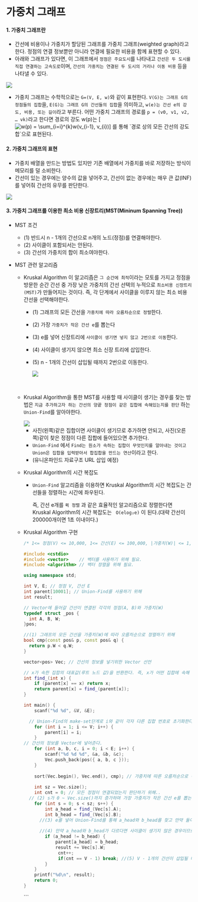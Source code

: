 # 가중치 그래프

#### 1. 가중치 그래프란

- 간선에 비용이나 가중치가 할당된 그래프를 가중치 그래프(weighted graph)라고 한다. 정점의 연결 정보뿐만 아니라 연결에 필요한 비용을 함께 표현할 수 있다.
- 아래와 그래프가 있다면, 이 그래프에서 `정점은 주요도시`를 나타내고 `간선은 두 도시를 직접 연결하는 고속도로`이며, `간선의 가중치는 연결된 두 도시의 거리나 이동 비용` 등을 나타낼 수 있다.

<img src ="../README_IMG/Weighted_Graph.PNG">

- 가중치 그래프는 수학적으로는 `G=(V, E, w)`와 같이 표현한다. `V(G)는 그래프 G의 정점들의 집합`을, `E(G)는 그래프 G의 간선들의 집합`을 의미하고, `w(e)는 간선 e의 강도, 비용, 또는 길이`라고 부른다. 어떤 가중치 그래프의 경로를 `p = (v0, v1, v2, … vk)`라고 한다면 경로의 강도 w(p)는 [![w(p) = \sum_{i=i}^{k}w(v_{i-1}, v_{i})](http://latex.codecogs.com/gif.latex?w(p)&space;=&space;\sum_{i=i}^{k}w(v_{i-1},&space;v_{i}))] 를 통해 `경로 상의 모든 간선의 강도 합`으로 표현된다.

#### 2. 가중치 그래프의 표현

- 가중치 배열을 만드는 방법도 있지만 기존 배열에서 가중치를 바로 저장하는 방식이 메모리를 덜 소비한다.
- 간선이 있는 경우에는 양수의 값을 넣어주고, 간선이 없는 경우에는 매우 큰 값(INF)를 넣어줘 간선의 유무를 판단한다.

<img src ="../README_IMG/Weighted_Graph1.PNG">

#### 3. 가중치 그래프를 이용한 최소 비용 신장트리(MST(Mininum Spanning Tree))

- MST 조건

  - (1) 반드시 n - 1개의 간선으로 n개의 노드(정점)를 연결해야한다.
  - (2) 사이클이 포함되서는 안된다.
  - (3) 간선의 가중치의 합이 최소여야한다.

- MST 관련 알고리즘

  - Kruskal Algorithm 이 알고리즘은 `그 순간에 최적`이라는 모토를 가지고 정점을 방문한 순간 간선 중 가장 낮은 가중치의 간선 선택의 누적으로 `최소비용 신장트리(MST)`가 만들어지는 것이다. 즉, 각 단계에서 사이클을 이루지 않는 최소 비용 간선을 선택해야한다.

    - (1) 그래프의 모든 간선을 `가중치에 따라 오름차순으로 정렬`한다.

    - (2) 가장 `가중치가 작은 간선 e`를 뽑는다

    - (3) e를 넣어 신장트리에 `사이클이 생기면 넣지 않고 2번으로 이동`한다.

    - (4) 사이클이 생기지 않으면 최소 신장 트리에 삽입한다.

    - (5) n - 1개의 간선이 삽입될 때까지 2번으로 이동한다.

      <img src = "../README_IMG/MST.PNG">

      ​

  - Kruskal Algorithm을 통한 MST를 사용할 때 사이클이 생기는 경우를 찾는 방법은 `지금 추가하고자 하는 간선의 양끝 정점이 같은 집합에 속해있는지를 판단` 하는 `Union-Find`를 알아야한다.

    <img src = "../README_IMG/Union-Find.PNG">

    - 사진(왼쪽)같은 집합이면 사이클이 생기므로 추가하면 안되고, 사진(오른쪽)같이 찾은 정점이 다른 집합에 들어있으면 추가한다.
    - `Union-Find` 에서 `Find는 원소가 속하는 집합이 무엇인지를 알아내는 것이고` `Union은 집합을 입력받아서 합집합을 만드는 연산`이라고 한다.
    - (유니온파인드 자료구조 URL 삽입 예정)

  - Kruskal Algorithm의 시간 복잡도

    - `Union-Find` 알고리즘을 이용하면 Kruskal Algorithm의 시간 복잡도는 간선들을 정렬하는 시간에 좌우된다.

      즉, 간선 e개를 `퀵 정렬` 과 같은 효율적인 알고리즘으로 정렬한다면 Kruskal Algorithm의 시간 복잡도는  ` O(elog₂e)` 이 된다.(대략 간선이 200000개이면 1초 이내이다.)

  - Kruskal Algorithm 구현

    ```c++
    /* 1<= 정점(V) <= 10,000, 1<= 간선(E) <= 100,000, |가중치(W)| <= 1,000,000 일 때 정점, 간선의 갯수 및 각각의 간선의 정보를 입력받아 MST를 구현해라 */

    #include <cstdio>
    #include <vector> 	 // 백터를 사용하기 위해 필요. 
    #include <algorithm> // 백터 정렬을 위해 필요.

    using namespace std;

    int V, E; // 정점 V, 간선 E
    int parent[10001]; // Union-Find를 사용하기 위해
    int result;

    // Vector에 들어갈 간선이 연결된 각각의 정점(A, B)와 가중치(W)
    typedef struct _pos { 
      int A, B, W;
    }pos;

    //(1) 그래프의 모든 간선을 가중치(W)에 따라 오름차순으로 정렬하기 위해
    bool cmp(const pos& p, const pos& q) { 
      return p.W < q.W;
    }

    vector<pos> Vec; // 간선의 정보를 넣기위한 Vector 선언

    // x가 속한 집합의 대표값(루트 노드 값)을 반환한다. 즉, x가 어떤 집합에 속해 있는지 찾는 연산함수..
    int find_(int x) { 
    	if (parent[x] == x) return x;
    	return parent[x] = find_(parent[x]);
    }

    int main() {
    	scanf("%d %d", &V, &E);

      // Union-Find의 make-set단계로 i와 같이 각자 다른 집합 번호로 초기화한다.
    	for (int i = 1; i <= V; i++) {
    		parent[i] = i;
    	}
    // 간선의 정보를 Vector에 넣어준다. 
    	for (int a, b, c, i = 0; i < E; i++) {
    		scanf("%d %d %d", &a, &b, &c);
    		Vec.push_back(pos({ a, b, c }));
    	}
      
    	sort(Vec.begin(), Vec.end(), cmp); // 가중치에 따른 오름차순으로 정렬
      
    	int sz = Vec.size();
      	int cnt = 0; // 모든 정점이 연결되었는지 판단하기 위해..
      // (2) s가 0 ~ Vec.size()까지 증가하며 가장 가중치가 작은 간선 e를 뽑는다
    	for (int s = 0; s < sz; s++) {
    		int a_head = find_(Vec[s].A);
    		int b_head = find_(Vec[s].B);
          //(3) e를 넣어 Union-Find를 통해 a_head와 b_head를 찾고 만약 둘이 같으면 신장트리에 사이클이 생기는 것이므로 넣지 않고 2번으로 이동한다.
          
          //(4) 만약 a_head와 b_head가 다르다면 사이클이 생기지 않은 경우이므로 최소 신장 트리에 삽입한다.
    		if (a_head != b_head) {
    			parent[a_head] = b_head;
    			result += Vec[s].W;
              	 cnt++;
              	 if(cnt == V - 1) break; //(5) V - 1개의 간선이 삽입될 때까지 2번으로 이동한다. 만약 V - 1개의 정점이 뽑혔다면 모든 정점이 연결되었으므로 break를 통해 나온다. 
    		}
    	}
    	printf("%d\n", result);
    	return 0;
    }
    ```


    ​```

    